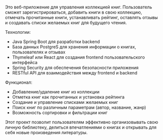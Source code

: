 Это веб-приложение для управления коллекцией книг. Пользователь сможет зарегистрироваться, добавить книги в свою коллекцию, отмечать прочитанные книги, устанавливать рейтинг, оставлять отзывы и создавать списки желаемых книг для будущего чтения.

Технологии:
- Java Spring Boot для разработки backend
- База данных PostgreS  для хранения информации о книгах, пользователях и отзывах
- Thymeleaf или React для создания frontend пользовательского интерфейса
- Spring Security для обеспечения безопасности приложения
- RESTful API для взаимодействия между frontend и backend

Функционал:
- Добавление/удаление книг из коллекции
- Отметка книг как прочитанных и установка рейтинга
- Создание и управление списками желаемых книг
- Поиск книг по различным параметрам (автор, название, жанр)
- Возможность сортировки и фильтрации книг

Этот проект позволит пользователям эффективно организовывать свою личную библиотеку, делиться впечатлениями о книгах и открывать для себя новые произведения литературы.
